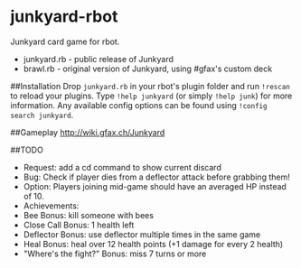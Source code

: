 junkyard-rbot
==========

Junkyard card game for rbot.

* junkyard.rb - public release of Junkyard
* brawl.rb - original version of Junkyard, using #gfax's custom deck

##Installation
Drop `junkyard.rb` in your rbot's plugin folder and run `!rescan` to reload your plugins. Type `!help junkyard` (or simply `!help junk`) for more information. Any available config options can be found using `!config search junkyard`.

##Gameplay
http://wiki.gfax.ch/Junkyard

##TODO

* Request: add a cd command to show current discard
* Bug: Check if player dies from a deflector attack before grabbing them!
* Option: Players joining mid-game should have an averaged HP instead of 10.
* Achievements:
 * Bee Bonus: kill someone with bees
 * Close Call Bonus: 1 health left
 * Deflector Bonus: use deflector multiple times in the same game
 * Heal Bonus: heal over 12 health points (+1 damage for every 2 health)
 * "Where's the fight?" Bonus: miss 7 turns or more
